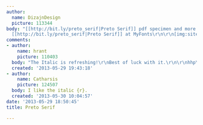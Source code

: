 ```yaml
---
author:
  name: DizajnDesign
  picture: 113344
body: "[[http://bit.ly/preto_serif|Preto Serif]] pdf specimen and more samples...\r\nBuy
  [[http://bit.ly/preto_serif|Preto Serif]] at MyFonts\r\n\r\n[img:sites/default/files/old-images/preto-serif-typophile_4062.png]"
comments:
- author:
    name: hrant
    picture: 110403
  body: "The Italic is refreshing!\r\nBest of luck with it.\r\n\r\nhhp\r\n"
  created: '2013-05-29 19:43:18'
- author:
    name: Catharsis
    picture: 124507
  body: I like the italic {r}.
  created: '2013-05-30 10:04:57'
date: '2013-05-29 18:50:45'
title: Preto Serif

---
```

